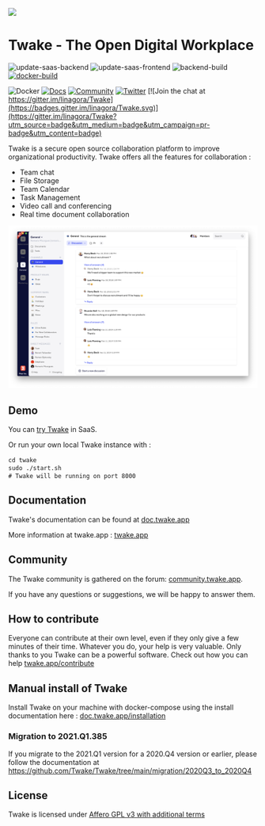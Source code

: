 ![](https://twake.app/medias/Twake-long.png)

# Twake - The Open Digital Workplace

![update-saas-backend](https://github.com/TwakeApp/Twake/workflows/update-saas-backend/badge.svg?branch=main&style=flat)
![update-saas-frontend](https://github.com/TwakeApp/Twake/workflows/update-saas-frontend/badge.svg?branch=main&style=flat)
![backend-build](https://github.com/TwakeApp/Twake/workflows/backend-build/badge.svg?branch=main&style=flat)
[![docker-build](https://github.com/Twake/Twake/actions/workflows/docker.yml/badge.svg)](https://github.com/Twake/Twake/actions/workflows/docker.yml)

![Docker](https://img.shields.io/docker/pulls/twaketech/twake-node?style=flat)
[![Docs](https://img.shields.io/badge/docs-up--to--date-blueviolet?style=flat)](https://doc.twake.app)
[![Community](https://img.shields.io/badge/community-awesome-brightgreen?style=flat)](https://community.twake.app)
[![Twitter](https://img.shields.io/badge/twitter-%40twake-blue?style=flat)](https://twitter.com/twake) [![Join the chat at https://gitter.im/linagora/Twake](https://badges.gitter.im/linagora/Twake.svg)](https://gitter.im/linagora/Twake?utm_source=badge&utm_medium=badge&utm_campaign=pr-badge&utm_content=badge)

Twake is a secure open source collaboration platform to improve organizational productivity.
Twake offers all the features for collaboration :

- Team chat
- File Storage
- Team Calendar
- Task Management
- Video call and conferencing
- Real time document collaboration

<a href="https://twakeapp.com"><img width=800 src="https://github.com/linagora/Twake/raw/main/twake.png"/></a>

## Demo

You can <a href="https://twake.app"> try Twake</a> in SaaS.

Or run your own local Twake instance with :

```
cd twake
sudo ./start.sh
# Twake will be running on port 8000
```

## Documentation

Twake's documentation can be found at [doc.twake.app](https://doc.twake.app)

More information at twake.app : [twake.app](https://twake.app)

## Community

The Twake community is gathered on the forum: [community.twake.app](https://community.twake.app).

If you have any questions or suggestions, we will be happy to answer them.

## How to contribute

Everyone can contribute at their own level, even if they only give a few minutes of their time. Whatever you do, your help is very valuable. Only thanks to you Twake can be a powerful software. Check out how you can help [twake.app/contribute](https://twake.app/contribute)

## Manual install of Twake

Install Twake on your machine with docker-compose using the install documentation here :
[doc.twake.app/installation](https://doc.twake.app/installation)

### Migration to 2021.Q1.385

If you migrate to the 2021.Q1 version for a 2020.Q4 version or earlier, please follow the documentation at https://github.com/Twake/Twake/tree/main/migration/2020Q3_to_2020Q4

## License

Twake is licensed under [Affero GPL v3 with additional terms](https://github.com/TwakeApp/Twake/blob/main/LICENSE.md)
